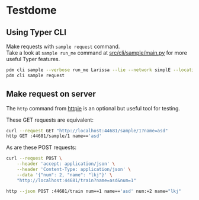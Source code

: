 # Testdome


## Using Typer CLI
Make requests with `sample request` command.  
Take a look at `sample run_me` command at [src/cli/sample/main.py](src/cli/sample/main.py) for more useful Typer features.

```bash
pdm cli sample --verbose run_me Larissa --lie --network simplE --location src/cli/sample/main.py -e
pdm cli sample request
```


## Make request on server

The `http` command from [httpie](https://github.com/httpie/cli) is an optional but useful tool for testing.

These GET requests are equivalent:
```bash
curl --request GET "http://localhost:44681/sample/1?name=asd"
http GET :44681/sample/1 name=='asd'
```

As are these POST requests:
```bash
curl --request POST \
    --header 'accept: application/json' \
    --header 'Content-Type: application/json' \
    --data '{"num": 2, "name": "lkj"}' \
    "http://localhost:44681/train?name=asd&num=1"

http --json POST :44681/train num==1 name=='asd' num:=2 name="lkj"
```

